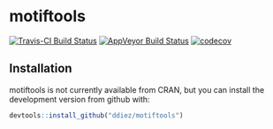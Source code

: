motiftools
================

[![Travis-CI Build Status](https://travis-ci.org/ddiez/motiftools.svg?branch=master)](https://travis-ci.org/ddiez/motiftools) [![AppVeyor Build Status](https://ci.appveyor.com/api/projects/status/github/ddiez/motiftools?branch=master&svg=true)](https://ci.appveyor.com/project/ddiez/motiftools) [![codecov](https://codecov.io/gh/ddiez/motiftools/branch/master/graph/badge.svg)](https://codecov.io/gh/ddiez/motiftools)

Installation
------------

motiftools is not currently available from CRAN, but you can install the development version from github with:

``` r
devtools::install_github("ddiez/motiftools")
```
